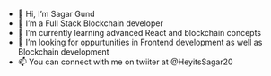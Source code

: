 - 👋 Hi, I’m Sagar Gund
- 👀 I’m a Full Stack Blockchain developer
- 🌱 I’m currently learning advanced React and blockchain concepts 
- 💞️ I’m looking for oppurtunities in Frontend development as well as Blockchain development
- 📫 You can connect with me on twiiter at @HeyitsSagar20
